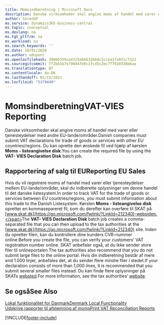 ```yaml
---
title: Momsindberetning | Microsoft Docs
description: Danske virksomheder skal angive moms af handel med varer eller tjenesteydelser med andre EU-lande/områder. Du kan oprette den ønskede fil ved hjælp af kørslen Moms - listeangivelse disk.
author: SorenGP
ms.service: dynamics365-business-central
ms.topic: conceptual
ms.devlang: na
ms.tgt_pltfrm: na
ms.workload: na
ms.search.keywords: ''
ms.date: 10/01/2020
ms.author: edupont
ms.openlocfilehash: 39860359ca4315ebbb32bbdc2ccea1fa931c7322
ms.sourcegitcommit: ff2b55b7e790447e0c1fcd5c2ec7f7610338ebaa
ms.translationtype: HT
ms.contentlocale: da-DK
ms.lasthandoff: 02/15/2021
ms.locfileid: "5379449"
---
```

# <a name="vat-vies-reporting"></a><span data-ttu-id="1ba73-104">Momsindberetning</span><span class="sxs-lookup"><span data-stu-id="1ba73-104">VAT-VIES Reporting</span></span>
<span data-ttu-id="1ba73-105">Danske virksomheder skal angive moms af handel med varer eller tjenesteydelser med andre EU-lande/områder.</span><span class="sxs-lookup"><span data-stu-id="1ba73-105">Danish companies must submit VAT declarations for trade of goods or services with other EU countries/regions.</span></span> <span data-ttu-id="1ba73-106">Du kan oprette den ønskede fil ved hjælp af kørslen **Moms - listeangivelse disk**.</span><span class="sxs-lookup"><span data-stu-id="1ba73-106">You can create the required file by using the **VAT- VIES Declaration Disk** batch job.</span></span>  

## <a name="reporting-eu-sales"></a><span data-ttu-id="1ba73-107">Rapportering af salg til EU</span><span class="sxs-lookup"><span data-stu-id="1ba73-107">Reporting EU Sales</span></span>  
 <span data-ttu-id="1ba73-108">Hvis du vil registrere moms af handel med varer eller tjenesteydelser mellem EU-lande/områder, skal du indberette oplysninger om denne handel til det danske listesystem.</span><span class="sxs-lookup"><span data-stu-id="1ba73-108">In order to track VAT for the trade of goods or services between EU countries/regions, you must submit information about this trade to the Danish Listesystem.</span></span> <span data-ttu-id="1ba73-109">Kørslen **Moms - listeangivelse disk** opretter en kommasepareret fil, som du derefter kan overføre til SKAT på [www.skat.dk](https://go.microsoft.com/fwlink/?LinkId=212340)-websiden.</span><span class="sxs-lookup"><span data-stu-id="1ba73-109">The **VAT- VIES Declaration Disk** batch job creates a comma-separated file that you can then upload to the tax authorities at the [www.skat.dk](https://go.microsoft.com/fwlink/?LinkId=212340) site.</span></span> <span data-ttu-id="1ba73-110">Inden du opretter filen, kan du kontrollere dine kunders CVR-nummer online.</span><span class="sxs-lookup"><span data-stu-id="1ba73-110">Before you create the file, you can verify your customers’ VAT registration number online.</span></span> <span data-ttu-id="1ba73-111">SKAT anbefaler også, at du ikke sender store filer til onlineportalen.</span><span class="sxs-lookup"><span data-stu-id="1ba73-111">The tax authorities also recommend that you do not submit large files to the online portal.</span></span> <span data-ttu-id="1ba73-112">Hvis din indberetning består af mere end 1.000 linjer, anbefales det, at du sender flere mindre filer i stedet.</span><span class="sxs-lookup"><span data-stu-id="1ba73-112">If your declaration consists of more than 1,000 lines, it is recommended that you submit several smaller files instead.</span></span> <span data-ttu-id="1ba73-113">Du kan finde flere oplysninger på SKATs [websted](https://www.skat.dk).</span><span class="sxs-lookup"><span data-stu-id="1ba73-113">For more information, see the tax authorities’ [website](https://www.skat.dk).</span></span>  

## <a name="see-also"></a><span data-ttu-id="1ba73-114">Se også</span><span class="sxs-lookup"><span data-stu-id="1ba73-114">See Also</span></span>  
[<span data-ttu-id="1ba73-115">Lokal funktionalitet for Danmark</span><span class="sxs-lookup"><span data-stu-id="1ba73-115">Denmark Local Functionality</span></span>](denmark-local-functionality.md)  
 [<span data-ttu-id="1ba73-116">Udskrive rapporter til afstemning af moms</span><span class="sxs-lookup"><span data-stu-id="1ba73-116">Print VAT Reconciliation Reports</span></span>](how-to-print-vat-reconciliation-reports.md)    


[!INCLUDE[footer-include](../../includes/footer-banner.md)]